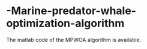 # -Marine-predator-whale-optimization-algorithm
The matlab code of the MPWOA algorithm is available. 
